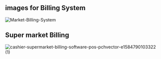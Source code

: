 ## images for Billing System ##
![Market-Billing-System](https://user-images.githubusercontent.com/94476845/143385953-f9e40351-99e6-4c2d-a710-c7e8e34c3403.jpg)
## Super market Billing ##
![cashier-supermarket-billing-software-pos-pchvector-e1584790103322 (1)](https://user-images.githubusercontent.com/94476845/143386397-c6443a75-29e5-48c2-81b9-a72eb98166be.jpg)

